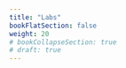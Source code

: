 ```yaml
---
title: "Labs" 
bookFlatSection: false
weight: 20
# bookCollapseSection: true
# draft: true
---
```


